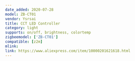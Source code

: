 ```yaml
---
date_added: 2020-07-28
model: ZB-CT01
vendor: Ysrsai
title: CCT LED Controller 
category: light
supports: on/off, brightness, colortemp
zigbeemodel: ['ZB-CT01']
compatible: [z2m]
mlink: 
link: https://www.aliexpress.com/item/10000201621618.html
---
```

